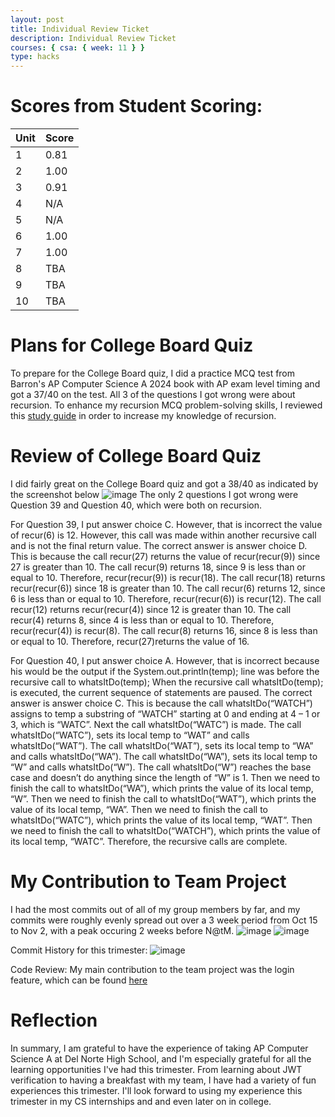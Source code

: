 ```yaml
---
layout: post
title: Individual Review Ticket
description: Individual Review Ticket
courses: { csa: { week: 11 } }
type: hacks
---
```

# Scores from Student Scoring:

|Unit|Score|
|--|--|
|1|0.81|
|2|1.00|
|3|0.91|
|4|N/A|
|5|N/A|
|6|1.00|
|7|1.00|
|8|TBA|
|9|TBA|
|10|TBA|

# Plans for College Board Quiz

To prepare for the College Board quiz, I did a practice MCQ test from Barron's AP Computer Science A 2024 book with AP exam level timing and got a 37/40 on the test. All 3 of the questions I got wrong were about recursion. To enhance my recursion MCQ problem-solving skills, I reviewed this [study guide](https://uploads-ssl.webflow.com/605fe570e5454a357d1e1811/60a17ad2619ac7840407ac56_AP-CS-A-Study-Guide-Unit-10.pdf) in order to increase my knowledge of recursion. 

# Review of College Board Quiz

I did fairly great on the College Board quiz and got a 38/40 as indicated by the screenshot below
![image](https://github.com/raunak2007/csa-pages/assets/41299387/422a89bc-805b-4496-89f9-40da06439842)
The only 2 questions I got wrong were Question 39 and Question 40, which were both on recursion. 

For Question 39, I put answer choice C. However, that is incorrect the value of recur(6) is 12. However, this call was made within another recursive call and is not the final return value. The correct answer is answer choice D. This is because the call recur(27) returns the value of recur(recur(9)) since 27 is greater than 10. The call recur(9) returns 18, since 9 is less than or equal to 10. Therefore, recur(recur(9)) is recur(18). The call recur(18) returns recur(recur(6)) since 18 is greater than 10. The call recur(6) returns 12, since 6 is less than or equal to 10. Therefore, recur(recur(6)) is recur(12). The call recur(12) returns recur(recur(4)) since 12 is greater than 10. The call recur(4) returns 8, since 4 is less than or equal to 10. Therefore, recur(recur(4)) is recur(8). The call recur(8) returns 16, since 8 is less than or equal to 10.  Therefore, recur(27)returns the value of 16. 

For Question 40, I put answer choice A. However, that is incorrect because his would be the output if the System.out.println(temp); line was before the recursive call to whatsItDo(temp); When the recursive call whatsItDo(temp); is executed, the current sequence of statements are paused. The correct answer is answer choice C. This is because the call whatsItDo(“WATCH”) assigns to temp a substring of “WATCH” starting at 0 and ending at 4 – 1 or 3, which is “WATC”. Next the call whatsItDo(“WATC”) is made. The call whatsItDo(“WATC”), sets its local temp to “WAT” and calls whatsItDo(“WAT”). The call whatsItDo(“WAT”), sets its local temp to “WA” and calls whatsItDo(“WA”). The call whatsItDo(“WA”), sets its local temp to “W” and calls whatsItDo(“W”). The call whatsItDo(“W”) reaches the base case and doesn’t do anything since the length of “W” is 1. Then we need to finish the call to whatsItDo(“WA”), which prints the value of its local temp, “W”.  Then we need to finish the call to whatsItDo(“WAT”), which prints the value of its local temp, “WA”. Then we need to finish the call to whatsItDo(“WATC”), which prints the value of its local temp, “WAT”. Then we need to finish the call to whatsItDo(“WATCH”), which prints the value of its local temp, “WATC”. Therefore, the recursive calls are complete.

# My Contribution to Team Project
I had the most commits out of all of my group members by far, and my commits were roughly evenly spread out over a 3 week period from Oct 15 to Nov 2, with a peak occuring 2 weeks before N@tM.
![image](https://github.com/raunak2007/csa-pages/assets/41299387/aed0f61d-4e7a-4d58-90b0-e52d36bb477f)
![image](https://github.com/raunak2007/csa-pages/assets/41299387/79f68b1a-d812-4410-bbcf-c87b66fe19cb)

Commit History for this trimester:
![image](https://github.com/raunak2007/csa-pages/assets/41299387/6fe0b7d5-0d1c-427b-8903-193fbb65996b)

Code Review:
My main contribution to the team project was the login feature, which can be found [here](https://github.com/A-REEL/a-reelB/blob/gh-pages/login.js)

# Reflection

In summary, I am grateful to have the experience of taking AP Computer Science A at Del Norte High School, and I'm especially grateful for all the learning opportunities I've had this trimester. From learning about JWT verification to having a breakfast with my team, I have had a variety of fun experiences this trimester. I'll look forward to using my experience this trimester in my CS internships and and even later on in college.



